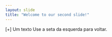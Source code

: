 ```yaml
---
layout: slide
title: "Welcome to our second slide!"
---
```

[+]
Um texto
Use a seta da esquerda para voltar.
